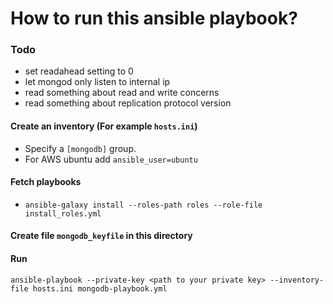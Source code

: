 # How to run this ansible playbook?

### Todo
- set readahead setting to 0
- let mongod only listen to internal ip
- read something about read and write concerns
- read something about replication protocol version

#### Create an inventory (For example `hosts.ini`)
- Specify a `[mongodb]` group.
- For AWS ubuntu add `ansible_user=ubuntu`

#### Fetch playbooks
- `ansible-galaxy install --roles-path roles --role-file install_roles.yml`

#### Create file `mongodb_keyfile` in this directory

#### Run
`ansible-playbook --private-key <path to your private key> --inventory-file hosts.ini mongodb-playbook.yml`
